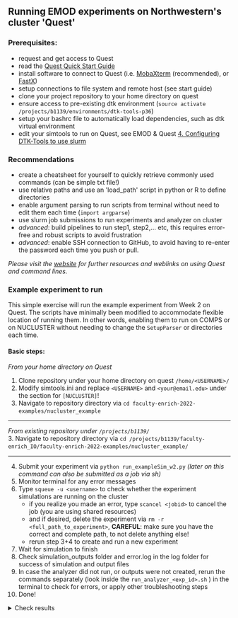 
## Running EMOD experiments on Northwestern's cluster 'Quest' 


### Prerequisites:
- request and get access to Quest
- read the [Quest Quick Start Guide](https://kb.northwestern.edu/page.php?id=70706)
- install software to connect to Quest (i.e. [MobaXterm](https://mobaxterm.mobatek.net/) (recommended), or [FastX](https://www.starnet.com/fastx/))
- setup connections to file system and remote host (see start guide)
- clone your project repository to your home directory on quest
- ensure access to pre-existing dtk environment (`source activate /projects/b1139/environments/dtk-tools-p36`)
- setup your bashrc file to automatically load dependencies, such as dtk virtual environment 
- edit your simtools to run on Quest, see EMOD & Quest [4. Configuring DTK-Tools to use slurm](https://faculty-enrich-2022.netlify.app/resources/) 

### Recommendations 
- create a cheatsheet for yourself to quickly retrieve commonly used commands (can be simple txt file!)
- use relative paths and use an 'load_path' script in python or R to define directories
- enable argument parsing to run scripts from terminal without need to edit them each time (`import argparse`)
- use slurm job submissions to run experiments and analyzer on cluster
- _advanced_: build pipelines to run step1, step2,... etc, this requires error-free and robust scripts to avoid frustration
- _advanced_: enable SSH connection to GitHub, to avoid having to re-enter the password each time you push or pull.

_Please visit the [website](https://faculty-enrich-2022.netlify.app/resources/) for further resources and weblinks on using Quest and command lines._


### Example experiment to run
This simple exercise will run the example experiment from Week 2 on Quest.
The scripts have minimally been modified to accommodate flexible location of running them. 
In other words, enabling them to run on COMPS or on NUCLUSTER without needing to change the `SetupParser` or directories each time.

#### Basic steps:
*From your home directory on Quest*
1. Clone repository under your home directory on quest `/home/<USERNAME>/`
2. Modify simtools.ini and replace `<USERNAME>` and  `<your@email.edu>` under the section for `[NUCLUSTER]`!
3. Navigate to repository directory via `cd faculty-enrich-2022-examples/nucluster_example`
---------
*From existing repository under `/projects/b1139/`*  
3. Navigate to repository directory via `cd /projects/b1139/faculty-enrich_IO/faculty-enrich-2022-examples/nucluster_example/`

---------
4. Submit your experiment via `python run_exampleSim_w2.py` _(later on this command can also be submitted as a job via sh)_
5. Monitor terminal for any error messages
6. Type `squeue -u <username>` to check whether the experiment simulations are running on the cluster
   - if you realize you made an error, type `scancel <jobid>` to cancel the job (you are using shared resources)
   - and if desired, delete the experiment via `rm -r <full_path_to_experiment>`, **CAREFUL**: make sure you have the correct and complete path, to not delete anything else!
   - rerun step 3+4 to create and run a new experiment
7. Wait for simulation to finish 
8. Check simulation_outputs folder and error.log in the log folder for success of simulation and output files
9. In case the analyzer did not run, or outputs were not created, rerun the commands separately (look inside the `run_analyzer_<exp_id>.sh` ) in the terminal to check for errors, or apply other troubleshooting steps
10. Done!


<details><summary><span>Check results</span></summary>
<p>

Terminal output  
![img](../static/wQuest_example_terminal.png)

Generated analyzer submission script  
![img](../static/wQuest_example_files.png)


Simulation outputs  
![img](../static/wQuest_example_results.png)


</p>
</details>

